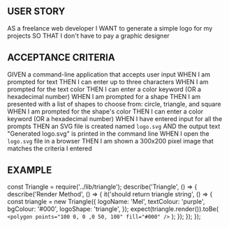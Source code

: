 ## USER STORY
AS a freelance web developer
I WANT to generate a simple logo for my projects
SO THAT I don't have to pay a graphic designer

## ACCEPTANCE CRITERIA
GIVEN a command-line application that accepts user input
WHEN I am prompted for text
THEN I can enter up to three characters
WHEN I am prompted for the text color
THEN I can enter a color keyword (OR a hexadecimal number)
WHEN I am prompted for a shape
THEN I am presented with a list of shapes to choose from: circle, triangle, and square
WHEN I am prompted for the shape's color
THEN I can enter a color keyword (OR a hexadecimal number)
WHEN I have entered input for all the prompts
THEN an SVG file is created named `logo.svg`
AND the output text "Generated logo.svg" is printed in the command line
WHEN I open the `logo.svg` file in a browser
THEN I am shown a 300x200 pixel image that matches the criteria I entered

## EXAMPLE
const Triangle = require('../lib/triangle');
describe('Triangle', () => {
  describe('Render Method', () => {
    it('should return triangle string', () => {
      const triangle = new Triangle({
        logoName: 'Mel',
        textColour: 'purple',
        bgColour: '#000',
        logoShape: 'triangle',
      });
      expect(triangle.render()).toBe(
        `<polygon points="100 0, 0 ,0 50, 100" fill="#000" />`
      );
    });
  });
});